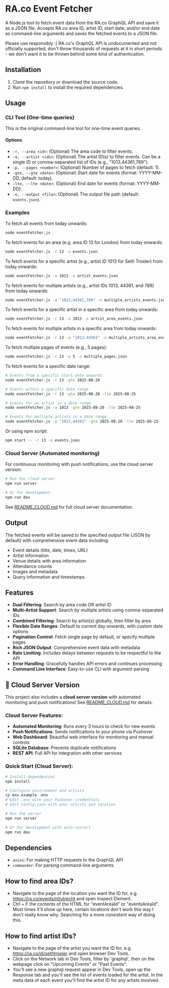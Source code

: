 # RA.co Event Fetcher

A Node.js tool to fetch event data from the RA.co GraphQL API and save it as a JSON file. Accepts RA.co area ID, artist ID, start date, and/or end date as command-line arguments and saves the fetched events to a JSON file.

Please use responsibly :) RA.co's GraphQL API is undocumented and not officially supported, don't throw thousands of requests at it in short periods - we don't want it to be thrown behind some kind of authentication.

## Installation

1. Clone the repository or download the source code.
2. Run `npm install` to install the required dependencies.

## Usage

### CLI Tool (One-time queries)

This is the original command-line tool for one-time event queries.

#### Options

- `-r, --area <id>`: (Optional) The area code to filter events.
- `-a, --artist <ids>`: (Optional) The artist ID(s) to filter events. Can be a single ID or comma-separated list of IDs (e.g., "1013,44361,789").
- `-p, --pages <number>`: (Optional) Number of pages to fetch (default: 1).
- `-gte, --gte <date>`: (Optional) Start date for events (format: YYYY-MM-DD, default: today).
- `-lte, --lte <date>`: (Optional) End date for events (format: YYYY-MM-DD).
- `-o, --output <file>`: (Optional) The output file path (default: `events.json`).

### Examples

To fetch all events from today onwards:

```bash
node eventFetcher.js
```

To fetch events for an area (e.g. area ID 13 for London) from today onwards:

```bash
node eventFetcher.js -r 13 -o events.json
```

To fetch events for a specific artist (e.g., artist ID 1013 for Seth Troxler) from today onwards:

```bash
node eventFetcher.js -a 1013 -o artist_events.json
```

To fetch events for multiple artists (e.g., artist IDs 1013, 44361, and 789) from today onwards:

```bash
node eventFetcher.js -a "1013,44361,789" -o multiple_artists_events.json
```

To fetch events for a specific artist in a specific area from today onwards:

```bash
node eventFetcher.js -r 13 -a 1013 -o artist_area_events.json
```

To fetch events for multiple artists in a specific area from today onwards:

```bash
node eventFetcher.js -r 13 -a "1013,44361" -o multiple_artists_area_events.json
```

To fetch multiple pages of events (e.g., 5 pages):

```bash
node eventFetcher.js -r 13 -p 5 -o multiple_pages.json
```

To fetch events for a specific date range:

```bash
# Events from a specific start date onwards
node eventFetcher.js -r 13 -gte 2025-08-20

# Events within a specific date range
node eventFetcher.js -r 13 -gte 2025-08-20 -lte 2025-08-25

# Events for an artist in a date range
node eventFetcher.js -a 1013 -gte 2025-08-20 -lte 2025-08-25

# Events for multiple artists in a date range
node eventFetcher.js -a "1013,44361" -gte 2025-08-20 -lte 2025-08-25
```

Or using npm script:

```bash
npm start -- -r 13 -o events.json
```

### Cloud Server (Automated monitoring)

For continuous monitoring with push notifications, use the cloud server version:

```bash
# Run the cloud server
npm run server

# Or for development
npm run dev
```

See [README_CLOUD.md](README_CLOUD.md) for full cloud server documentation.

## Output

The fetched events will be saved to the specified output file (JSON by default) with comprehensive event data including:

- Event details (title, date, times, URL)
- Artist information
- Venue details with area information
- Attendance counts
- Images and metadata
- Query information and timestamps

## Features

- **Dual Filtering**: Search by area code OR artist ID
- **Multi-Artist Support**: Search by multiple artists using comma-separated IDs
- **Combined Filtering**: Search by artist(s) globally, then filter by area
- **Flexible Date Ranges**: Default to current day onwards, with custom date options
- **Pagination Control**: Fetch single page by default, or specify multiple pages
- **Rich JSON Output**: Comprehensive event data with metadata
- **Rate Limiting**: Includes delays between requests to be respectful to the API
- **Error Handling**: Gracefully handles API errors and continues processing
- **Command Line Interface**: Easy-to-use CLI with argument parsing

## 🚀 Cloud Server Version

This project also includes a **cloud server version** with automated monitoring and push notifications! See [README_CLOUD.md](README_CLOUD.md) for details.

### Cloud Server Features:
- **Automated Monitoring**: Runs every 3 hours to check for new events
- **Push Notifications**: Sends notifications to your phone via Pushover
- **Web Dashboard**: Beautiful web interface for monitoring and manual controls
- **SQLite Database**: Prevents duplicate notifications
- **REST API**: Full API for integration with other services

### Quick Start (Cloud Server):
```bash
# Install dependencies
npm install

# Configure environment and artists
cp env.example .env
# Edit .env with your Pushover credentials
# Edit config.json with your artists and location

# Run the server
npm run server

# Or for development with auto-restart
npm run dev
```

## Dependencies

- `axios`: For making HTTP requests to the GraphQL API
- `commander`: For parsing command-line arguments

## How to find area IDs?

- Navigate to the page of the location you want the ID for, e.g. https://ra.co/events/nl/utrecht and open Inspect Element.
- Ctrl + F the contents of the HTML for "eventAreaId" or "eventsAreaId". Most times it'll show up here, certain locations don't work this way I don't really know why. Searching for a more consistent way of doing this.

## How to find artist IDs?

- Navigate to the page of the artist you want the ID for, e.g. https://ra.co/dj/sethtroxler and open browser Dev Tools.
- Click on the Network tab in Dev Tools, filter by 'graphql', then on the webpage click on "Upcoming Events" or "Past Events".
- You'll see a new graphql request appear in Dev Tools, open up the Response tab and you'll see the list of events loaded for the artist. In the meta data of each event you'll find the artist ID for any artists involved. 
